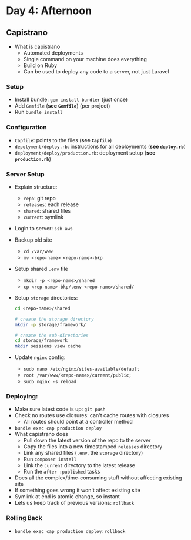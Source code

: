 # Day 4: Afternoon

## Capistrano

- What is capistrano
    - Automated deployments
    - Single command on your machine does everything
    - Build on Ruby
    - Can be used to deploy any code to a server, not just Laravel

### Setup

- Install bundle: `gem install bundler` (just once)
- Add `Gemfile` (**see `Gemfile`**) (per project)
- Run `bundle install`

### Configuration

- `Capfile`: points to the files (**see `Capfile`**)
- `depolyment/deploy.rb`: instructions for all deployments (**see `deploy.rb`**)
- `deployment/deploy/production.rb`: deployment setup (**see `production.rb`**)


### Server Setup

- Explain structure:
    - `repo`: git repo
    - `releases`: each release
    - `shared`: shared files
    - `current`: symlink
- Login to server: `ssh aws`
- Backup old site
    - `cd /var/www`
    - `mv <repo-name> <repo-name>-bkp`
- Setup shared `.env` file
    - `mkdir -p <repo-name>/shared`
    - `cp <rep-name>-bkp/.env <repo-name>/shared/`

- Setup `storage` directories:

    ```bash
    cd <repo-name>/shared

    # create the storage directory
    mkdir -p storage/framework/

    # create the sub-directories
    cd storage/framework
    mkdir sessions view cache
    ```

- Update `nginx` config:
    - `sudo nano /etc/nginx/sites-available/default`
    - `root /var/www/<repo-name>/current/public;`
    - `sudo nginx -s reload`

### Deploying:

- Make sure latest code is up: `git push`
- Check no routes use closures: can't cache routes with closures
    - All routes should point at a controller method
- `bundle exec cap production deploy`
- What capistrano does
    - Pull down the latest version of the repo to the server
    - Copy the files into a new timestamped `releases` directory
    - Link any shared files (`.env`, the `storage` directory)
    - Run `composer install`
    - Link the `current` directory to the latest release
    - Run the `after :published` tasks
- Does all the complex/time-consuming stuff without affecting existing site
- If something goes wrong it won't affect existing site
- Symlink at end is atomic change, so instant
- Lets us keep track of previous versions: `rollback`

### Rolling Back

- `bundle exec cap production deploy:rollback`
